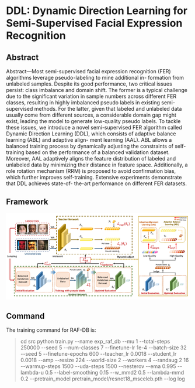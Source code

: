 # DDL: Dynamic Direction Learning for Semi-Supervised Facial Expression Recognition
## Abstract
Abstract—Most semi-supervised facial expression recognition (FER) algorithms leverage pseudo-labeling to mine additional in- formation from unlabeled samples. Despite its good performance, two critical issues persist: class imbalance and domain shift. The former is a typical challenge due to the significant variation in sample numbers across different FER classes, resulting in highly imbalanced pseudo labels in existing semi-supervised methods. For the latter, given that labeled and unlabeled data usually come from different sources, a considerable domain gap might exist, leading the model to generate low-quality pseudo labels. To tackle these issues, we introduce a novel semi-supervised FER algorithm called Dynamic Direction Learning (DDL), which consists of adaptive balance learning (ABL) and adaptive align- ment learning (AAL). ABL allows a balanced training process by dynamically adjusting the constraints of self-training based on the performance of a balanced validation dataset. Moreover, AAL adaptively aligns the feature distribution of labeled and unlabeled data by minimizing their distance in feature space. Additionally, a role rotation mechanism (RRM) is proposed to avoid confirmation bias, which further improves self-training. Extensive experiments demonstrate that DDL achieves state-of- the-art performance on different FER datasets.
## Framework
![img](DDL_network.png)
## Command
The training command for RAF-DB is:
> cd src
> python train.py --name exp_raf_db --mu 1 --total-steps 250000 --seed 5 --num-classes 7 --finetune-lr 1e-4 --batch-size 32 --seed 5  --finetune-epochs 600  --teacher_lr 0.0018 --student_lr 0.0018 --amp --resize 224 --world-size 2 --workers 4 --randaug 2 16 --warmup-steps 1500 --uda-steps 1500 --nesterov --ema 0.995 --lambda-u 0.5 --label-smoothing 0.15 --w_mmd2 0.5 --lambda-mmd 0.2 --pretrain_model pretrain_model/resnet18_msceleb.pth --log log 
